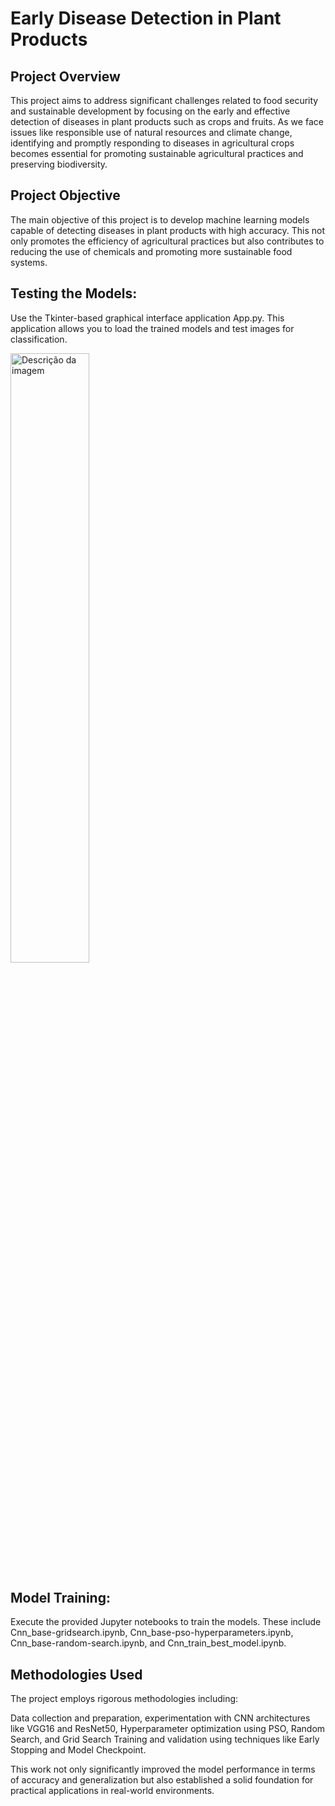 
# Early Disease Detection in Plant Products

## Project Overview

This project aims to address significant challenges related to food security and sustainable development by focusing on the early and effective detection of diseases in plant products such as crops and fruits. As we face issues like responsible use of natural resources and climate change, identifying and promptly responding to diseases in agricultural crops becomes essential for promoting sustainable agricultural practices and preserving biodiversity.

## Project Objective

The main objective of this project is to develop machine learning models capable of detecting diseases in plant products with high accuracy. This not only promotes the efficiency of agricultural practices but also contributes to reducing the use of chemicals and promoting more sustainable food systems.

## Testing the Models:

Use the Tkinter-based graphical interface application App.py. This application allows you to load the trained models and test images for classification.

<img src="https://github.com/jorgermduarte/isec-ic/assets/45755132/4e2f1a06-466c-4aa6-86a6-5d401d132459" alt="Descrição da imagem" width="50%">


## Model Training:

Execute the provided Jupyter notebooks to train the models. These include Cnn_base-gridsearch.ipynb, Cnn_base-pso-hyperparameters.ipynb, Cnn_base-random-search.ipynb, and Cnn_train_best_model.ipynb.

## Methodologies Used

The project employs rigorous methodologies including:

Data collection and preparation, experimentation with CNN architectures like VGG16 and ResNet50, Hyperparameter optimization using PSO, Random Search, and Grid Search Training and validation using techniques like Early Stopping and Model Checkpoint.

This work not only significantly improved the model performance in terms of accuracy and generalization but also established a solid foundation for practical applications in real-world environments.

